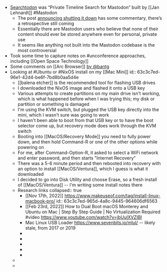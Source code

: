 - [Searchtodon](https://searchtodon.social) was “Private Timeline Search for Mastodon” built by [[Jan Lehnardt]] #Mastodon
	- The post [announcing shutting it down](https://chaos.social/@janl/109688174599769864) has some commentary, there’s a retrospective still coming
	- Essentially there are Mastodon users who believe that none of their content should ever be stored anywhere even for personal, private use
	- It seems like anything not built into the Mastodon codebase is the most controversial
- Took some time to capture notes on #unconference approaches, including [[Open Space Technology]]
- Some comments on [[Arc Browser]] [by @bantg](https://twitter.com/bantg/status/1614270384420917251)
- Looking at #Ubuntu or #NixOS install on my [[Mac Mini]]
  id:: 63c3c7ed-96e1-42d4-be6f-7bd8b0aa5d4e
	- [[balena etcher]] is the recommended tool for flashing USB drives
	- I downloaded the NixOS image and flashed it onto a USB key
	- Various attempts to create partitions on my main drive isn't working, which is what happened before when I was trying this; my disk or partition or something is damaged
	- I'm using the KVM switch, but plugged the USB key directly into the mini, which I wasn't sure was going to work
	- I haven't been able to boot from that USB key or to have the boot selector come up, but recovery mode does work through the KVM switch
	- Booting into [[MacOS/Recovery Mode]] you need to fully power down, and then  hold Command-R or one of the other options while powering on
	- For me, after Command-Option-R, it asked to select a WiFi network and enter password, and then starts "Internet Recovery"
	- There was a 5-6 minute period and then rebooted into recovery with an option to install [[MacOS/Ventura]], which I guess is what it downloaded
	- I decided to go into Disk Utility and choose Erase, so a fresh install of [[MacOS/Ventura]] -- I'm writing some install notes there
	- Research links
	  collapsed:: true
		- [[Nov 17th, 2022]] https://www.makeuseof.com/tag/install-linux-macbook-pro/
		  id:: 63c3c7ed-965d-4a8c-9445-964606df6563
		- [[Feb 23rd, 2022]] How to Dual Boot macOS Monterey and Ubuntu on Mac | Step By Step Guide | No Virtualization Required #video  https://www.youtube.com/watch?v=jbUulXVZIBI
		- Mac Linux USB Loader https://www.sevenbits.io/mlul/ -- likely stale, from 2017 or 2019
		-
		-
		-
		-
		-
	-
	-